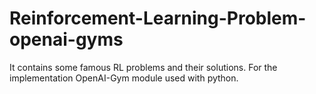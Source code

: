 # Reinforcement-Learning-Problem-openai-gyms
It contains some famous RL problems and their solutions. For the implementation OpenAI-Gym module used with python.
